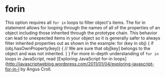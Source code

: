 # forin

This option requires all `for in` loops to filter object's items. The
for in statement allows for looping through the names of all of the
properties of an object including those inherited through the prototype
chain. This behavior can lead to unexpected items in your object so it
is generally safer to always filter inherited properties out as shown in
the example:
    for (key in obj) {
      if (obj.hasOwnProperty(key)) {
        // We are sure that obj[key] belongs to the object and was not inherited.
      }
    }
For more in-depth understanding of `for in` loops in JavaScript, read
[Exploring JavaScript for-in
loops](http://javascriptweblog.wordpress.com/2011/01/04/exploring-javascript-for-in-l
by Angus Croll.
